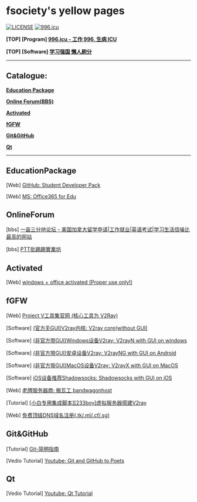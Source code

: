 # fsociety's yellow pages

[![LICENSE](https://img.shields.io/aur/license/:packageName.svg)](LICENSE)
<a href="https://996.icu"><img src="https://img.shields.io/badge/link-996.icu-red.svg" alt="996.icu"></a>

**[TOP] [Program] [996.icu - 工作 996, 生病 ICU](https://github.com/996icu/996.ICU)**

**[TOP] [Software] [学习强国 懒人刷分](https://github.com/fuck-xuexiqiangguo/Fuck-XueXiQiangGuo)**

______

## Catalogue:

__[Education Package](#EducationPackage)__

__[Online Forum(BBS)](#OnlineForum)__

__[Activated](#Activated)__

__[fGFW](#fGFW)__

__[Git&GitHub](#Git&GitHub)__

__[Qt](#Qt)__

__________

## EducationPackage

[Web] [GitHub: Student Developer Pack](https://education.github.com/pack)

[Web] [MS: Office365 for Edu](https://products.office.com/en-us/student/office-in-education?tab=students)

## OnlineForum

[bbs] [一亩三分地论坛 - 美国加拿大留学申请|工作就业|英语考试|学习生活信噪比最高的网站](https://www.1point3acres.com/bbs/)

[bbs] [PTT批踢踢實業坊](https://www.ptt.cc/bbs/index.html)

## Activated

[Web] [windows + office activated (Proper use only!)](https://v0v.bid/)

## fGFW

[Web] [Project V工具集官网 (核心工具为 V2Ray)](https://www.v2ray.com/)

[Software] [(官方无GUI)V2ray内核: V2ray core(without GUI)](https://github.com/v2ray/v2ray-core)

[Software] [(非官方带GUI)Windows设备V2ray: V2rayN with GUI on windows](https://github.com/2dust/v2rayN)

[Software] [(非官方带GUI)安卓设备V2ray: V2rayNG with GUI on Android](https://github.com/2dust/v2rayNG)

[Software] [(非官方带GUI)MacOS设备V2ray: V2rayX with GUI on MacOS](https://github.com/Cenmrev/V2RayX)

[Software] [iOS设备推荐Shadowsocks: Shadowsocks with GUI on iOS](https://github.com/shadowsocks/shadowsocks-iOS)

[Web] [老牌服务器商: 搬瓦工 bandwagonhost](https://bandwagonhost.com/)

[Tutorial] [[小白专用集成脚本][233boy]虚拟服务器搭建V2ray](https://233v2.com/post/1/)

[Web] [免费顶级DNS域名注册(.tk/.ml/.cf/.sg)](https://my.freenom.com/)

## Git&GitHub

[Tutorial] [Git-简明指南](http://rogerdudler.github.io/git-guide/index.zh.html)

[Vedio Tutorial] [Youtube: Git and GitHub to Poets](https://www.youtube.com/playlist?list=PLRqwX-V7Uu6ZF9C0YMKuns9sLDzK6zoiV)

## Qt

[Vedio Tutorial] [Youtube: Qt Tutorial](https://www.youtube.com/watch?v=I96uPDifZ1w&list=PLGLfVvz_LVvQrqLpBB4Sfz7gxMN9shP6v)
